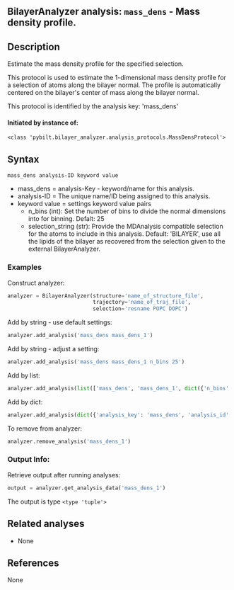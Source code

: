 ## BilayerAnalyzer analysis: ```mass_dens``` - Mass density profile.
 
## Description
 
Estimate the mass density profile for the specified selection.

This protocol is used to estimate the 1-dimensional mass density profile
for a selection of atoms along the bilayer normal. The profile is
automatically centered on the bilayer's center of mass along the bilayer
normal.

This protocol is identified by the analysis key: 'mass_dens'


#### Initiated by instance of:
 
    <class 'pybilt.bilayer_analyzer.analysis_protocols.MassDensProtocol'>

## Syntax

```
mass_dens analysis-ID keyword value
```
* mass_dens = analysis-Key - keyword/name for this analysis.
* analysis-ID = The unique name/ID being assigned to this analysis.
* keyword value = settings keyword value pairs 
    * n_bins (int): Set the number of bins to divide the normal dimensions into for binning. Defalt: 25
    * selection_string (str): Provide the MDAnalysis compatible selection for the atoms to include in this analysis. Default: 'BILAYER', use all the lipids of the bilayer as recovered from the selection given to the external BilayerAnalyzer.

### Examples
Construct analyzer:
```python
analyzer = BilayerAnalyzer(structure='name_of_structure_file',
                           trajectory='name_of_traj_file',
                           selection='resname POPC DOPC')
```
 
Add by string - use default settings:
```python
analyzer.add_analysis('mass_dens mass_dens_1') 
```
 
Add by string - adjust a setting: 
```python
analyzer.add_analysis('mass_dens mass_dens_1 n_bins 25')
```
 
Add by list:
```python
analyzer.add_analysis(list(['mass_dens', 'mass_dens_1', dict({'n_bins':25})]))
```
 
Add by dict: 
```python
analyzer.add_analysis(dict({'analysis_key': 'mass_dens', 'analysis_id': 'mass_dens_1','analysis_settings':dict({'n_bins':25})}))
```
 
To remove from analyzer: 
```python
analyzer.remove_analysis('mass_dens_1')
```
 
### Output Info:
Retrieve output after running analyses:
```python
output = analyzer.get_analysis_data('mass_dens_1')
```
 
The output is type ```<type 'tuple'>```
 
## Related analyses
* None

## References
None